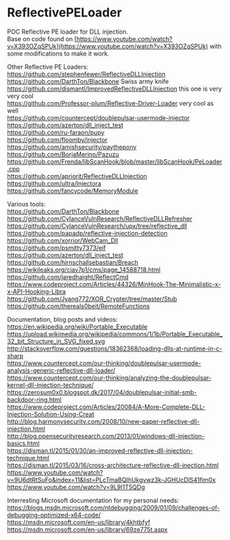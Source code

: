 # ReflectivePELoader
POC Reflective PE loader for DLL injection.<br>
Base on code found on [https://www.youtube.com/watch?v=X393OZqSPUk](https://www.youtube.com/watch?v=X393OZqSPUk) with some modifications to make it work.<br>

Other Reflective PE Loaders:<br>
https://github.com/stephenfewer/ReflectiveDLLInjection<br>
https://github.com/DarthTon/Blackbone Swiss army knife<br>
https://github.com/dismantl/ImprovedReflectiveDLLInjection this one is very very cool<br>
https://github.com/Professor-plum/Reflective-Driver-Loader very cool as well<br>
https://github.com/countercept/doublepulsar-usermode-injector<br>
https://github.com/azerton/dll_inject_test<br>
https://github.com/ru-faraon/pupy<br>
https://github.com/floomby/injector<br>
https://github.com/amishsecurity/paythepony<br>
https://github.com/BorjaMerino/Pazuzu<br>
https://github.com/Frenda/libScanHook/blob/master/libScanHook/PeLoader.cpp<br>
https://github.com/apriorit/ReflectiveDLLInjection<br>
https://github.com/uItra/Injectora<br>
https://github.com/fancycode/MemoryModule<br>

Various tools:<br>
https://github.com/DarthTon/Blackbone<br>
https://github.com/CylanceVulnResearch/ReflectiveDLLRefresher<br>
https://github.com/CylanceVulnResearch/upx/tree/reflective_dll<br>
https://github.com/papadp/reflective-injection-detection<br>
https://github.com/xorrior/WebCam_Dll<br>
https://github.com/psmitty7373/eif<br>
https://github.com/azerton/dll_inject_test<br>
https://github.com/hirnschallsebastian/Breach<br>
https://wikileaks.org/ciav7p1/cms/page_14588718.html<br>
https://github.com/jaredhaight/ReflectCmd<br>
https://www.codeproject.com/Articles/44326/MinHook-The-Minimalistic-x-x-API-Hooking-Libra<br>
https://github.com/Jyang772/XOR_Crypter/tree/master/Stub<br>
https://github.com/thereals0beit/RemoteFunctions<br>

Documentation, blog posts and videos:<br>
https://en.wikipedia.org/wiki/Portable_Executable<br>
https://upload.wikimedia.org/wikipedia/commons/1/1b/Portable_Executable_32_bit_Structure_in_SVG_fixed.svg<br>
http://stackoverflow.com/questions/18362368/loading-dlls-at-runtime-in-c-sharp<br>
https://www.countercept.com/our-thinking/doublepulsar-usermode-analysis-generic-reflective-dll-loader/<br>
https://www.countercept.com/our-thinking/analyzing-the-doublepulsar-kernel-dll-injection-technique/<br>
https://zerosum0x0.blogspot.dk/2017/04/doublepulsar-initial-smb-backdoor-ring.html<br>
https://www.codeproject.com/Articles/20084/A-More-Complete-DLL-Injection-Solution-Using-Creat<br>
http://blog.harmonysecurity.com/2008/10/new-paper-reflective-dll-injection.html<br>
http://blog.opensecurityresearch.com/2013/01/windows-dll-injection-basics.html<br>
https://disman.tl/2015/01/30/an-improved-reflective-dll-injection-technique.html<br>
https://disman.tl/2015/03/16/cross-architecture-reflective-dll-inection.html<br>
https://www.youtube.com/watch?v=9U6dtRtSuFo&index=11&list=PLcTmaBQIhUkgvwz3k-JGHUcDlS41fim0x<br>
https://www.youtube.com/watch?v=9L9I1T5QDg<br>

Interresting Microsoft documentation for my personal needs:<br>
https://blogs.msdn.microsoft.com/ntdebugging/2009/01/09/challenges-of-debugging-optimized-x64-code/<br>
https://msdn.microsoft.com/en-us/library/4khtbfyf<br>
https://msdn.microsoft.com/en-us/library/69ze775t.aspx<br>
